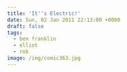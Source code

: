 ```yaml
---
title: 'It''s Electric!'
date: Sun, 02 Jan 2011 22:13:00 +0000
draft: false
tags:
  - ben franklin
  - elliot
  - rob
image: /img/comic363.jpg
---
```


